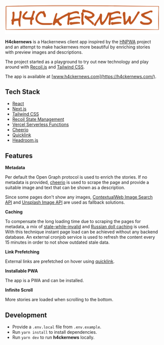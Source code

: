 ![H4ckernews](./public/logo.png)

**H4ckernews** is a Hackernews client app inspired by the [HNPWA](https://hnpwa.com/) project and an attempt to make hackernews more beautiful by enriching stories with preview images and descriptions.

The project started as a playground to try out new technology and play around with [Recoil.js](https://recoiljs.org/) and [Tailwind CSS](https://tailwindcss.com/).

The app is available at [www.h4ckernews.com](https://h4ckernews.com/).

## Tech Stack

- [React](https://reactjs.org/)
- [Next.js](https://nextjs.org/)
- [Tailwind CSS](https://tailwindcss.com/)
- [Recoil State Management](https://recoiljs.org/)
- [Vercel Serverless Functions](https://vercel.com/docs/serverless-functions/introduction)
- [Cheerio](https://cheerio.js.org/)
- [Quicklink](https://github.com/GoogleChromeLabs/quicklink)
- [Headroom.js](https://wicky.nillia.ms/headroom.js/)

## Features

**Metadata**

Per default the Open Graph protocol is used to enrich the stories. If no metadata is provided, [cheerio](<[https://cheerio.js.org/](https://cheerio.js.org/)>) is used to scrape the page and provide a suitable image and text that can be shown as a description.

Since some pages don't show any images, [ContextualWeb Image Search API](<[https://contextualweb.io/image-search-api/](https://contextualweb.io/image-search-api/)>) and [Unsplash Image API](<[https://unsplash.com/developers](https://unsplash.com/developers)>) are used as fallback solutions.

**Caching**

To compensate the long loading time due to scraping the pages for metadata, a mix of [stale-while-invalid](https://vercel.com/docs/serverless-functions/edge-caching#stale-while-revalidate) and [Russian doll caching](https://blog.appsignal.com/2018/04/03/russian-doll-caching-in-rails.html) is used. With this technique instant page load can be achieved without any backend database. An external cronjob service is used to refresh the content every 15 minutes in order to not show outdated stale data.

**Link Prefetching**

External links are prefetched on hover using [quicklink](https://github.com/GoogleChromeLabs/quicklink).

**Installable PWA**

The app is a PWA and can be installed.

**Infinite Scroll**

More stories are loaded when scrolling to the bottom.

## Development

- Provide a `.env.local` file from `.env.example`.
- Run `yarn install` to install dependencies.
- Run `yarn dev` to run **h4ckernews** locally.
